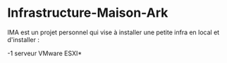 # Infrastructure-Maison-Ark

IMA est un projet personnel qui vise à installer une petite infra en local et d'installer :

-1 serveur VMware ESXI*
